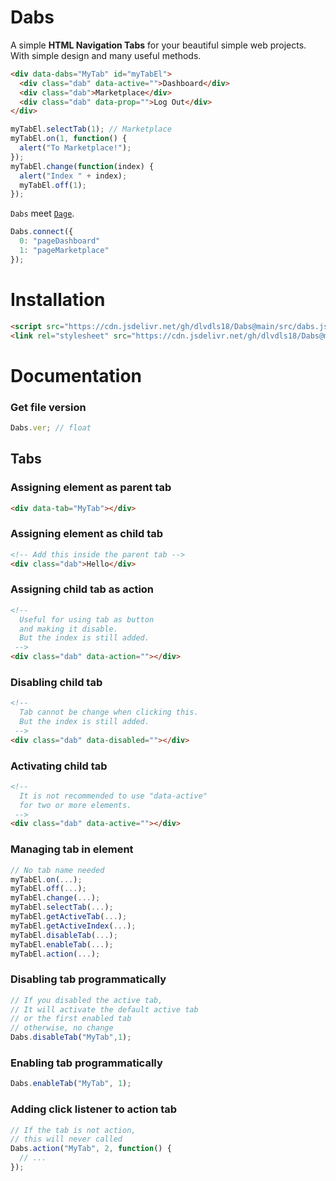 # Dabs
A simple **HTML Navigation Tabs** for your beautiful simple web projects.
With simple design and many useful methods.

```html
<div data-dabs="MyTab" id="myTabEl">
  <div class="dab" data-active="">Dashboard</div>
  <div class="dab">Marketplace</div>
  <div class="dab" data-prop="">Log Out</div>
</div>
```

```js
myTabEl.selectTab(1); // Marketplace
myTabEl.on(1, function() {
  alert("To Marketplace!");
});
myTabEl.change(function(index) {
  alert("Index " + index);
  myTabEl.off(1);
});
```

`Dabs` meet [`Dage`](https://github.com/dlvdls18/Dage).

```js
Dabs.connect({
  0: "pageDashboard"
  1: "pageMarketplace"
});
```

# Installation
```html
<script src="https://cdn.jsdelivr.net/gh/dlvdls18/Dabs@main/src/dabs.js"></script>
<link rel="stylesheet" src="https://cdn.jsdelivr.net/gh/dlvdls18/Dabs@main/src/dabs.css">
```

# Documentation
### Get file version
```js
Dabs.ver; // float
```

## Tabs
### Assigning element as parent tab
```html
<div data-tab="MyTab"></div>
```

### Assigning element as child tab
```html
<!-- Add this inside the parent tab -->
<div class="dab">Hello</div>
```

### Assigning child tab as action
```html
<!--
  Useful for using tab as button
  and making it disable.
  But the index is still added.
 -->
<div class="dab" data-action=""></div>
```

### Disabling child tab
```html
<!--
  Tab cannot be change when clicking this.
  But the index is still added.
 -->
<div class="dab" data-disabled=""></div>
```

### Activating child tab
```html
<!--
  It is not recommended to use "data-active"
  for two or more elements.
 -->
<div class="dab" data-active=""></div>
```

### Managing tab in element
```js
// No tab name needed
myTabEl.on(...);
myTabEl.off(...);
myTabEl.change(...);
myTabEl.selectTab(...);
myTabEl.getActiveTab(...);
myTabEl.getActiveIndex(...);
myTabEl.disableTab(...);
myTabEl.enableTab(...);
myTabEl.action(...);
```

### Disabling tab programmatically
```js
// If you disabled the active tab,
// It will activate the default active tab
// or the first enabled tab
// otherwise, no change
Dabs.disableTab("MyTab",1);
```

### Enabling tab programmatically
```js
Dabs.enableTab("MyTab", 1);
```

### Adding click listener to action tab
```js
// If the tab is not action,
// this will never called
Dabs.action("MyTab", 2, function() {
  // ...
});
```